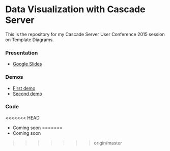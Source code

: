 # Data Visualization with Cascade Server

This is the repository for my Cascade Server User Conference 2015 session on Template Diagrams.

### Presentation

 - [Google Slides](https://docs.google.com/a/union.edu/presentation/d/1HftxNkuBVZt7jj_CyrS3RFYGRYnEg3QF2l3sFeaf6ec/edit?usp=sharing)

### Demos

 - [First demo](https://youtu.be/OEPjWZKC048)
 - [Second demo](https://youtu.be/OEPjWZKC048)

### Code

<<<<<<< HEAD
 - Coming soon
=======
 - Coming soon
>>>>>>> origin/master
